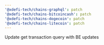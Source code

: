 ```yaml
---
'@xdefi-tech/chains-graphql': patch
'@xdefi-tech/chains-bitcoincash': patch
'@xdefi-tech/chains-dogecoin': patch
'@xdefi-tech/chains-litecoin': patch
---
```


Update get transaction query with BE updates
